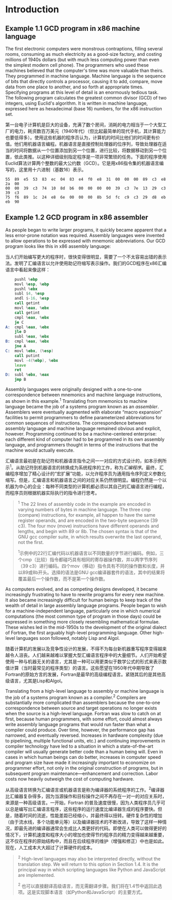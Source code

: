 # Introduction

## Example 1.1 GCD program in x86 machine language

The first electronic computers were monstrous contraptions, filling several rooms, consuming as much electricity as a good-size factory, and costing millions of 1940s dollars (but with much less computing power than even the simplest modern cell phone). The programmers who used these machines believed that the computer's time was more valuable than theirs. They programmed in machine language. Machine language is the sequence of bits that directly controls a processor, causing it to add, compare, move data from one place to another, and so forth at appropriate times. Specifying programs at this level of detail is an enormously tedious task. The following program calculates the greatest common divisor (GCD) of two integers, using Euclid's algorithm. It is written in machine language, expressed here as hexadecimal (base 16) numbers, for the x86 instruction set.

第一台电子计算机是巨大的设备，充满了数个房间，消耗的电力相当于一个大型工厂的电力，耗资数百万美元（1940年代）（但比起最简单的现代手机，其计算能力也要低得多）。使用这些机器的程序员认为，计算机的时间比他们的时间更有价值。他们用机器语言编程。机器语言是直接控制处理器的位序列，导致处理器在适当的时间将数据从一个位置添加到另一个位置，进行比较，将数据移动到另一个位置，依此类推。以这种详细级别指定程序是一项非常繁琐的任务。下面的程序使用Euclid算法计算两个整数的最大公约数（GCD）。它是用x86指令集的机器语言编写的，这里用十六进制（基数16）表示。

```
55	89	e5	53	83	ec	04	83	e4	f0	e8	31	00	00	00	89	c3	e8	2a	00
00	00	39	c3	74	10	8d	b6	00	00	00	00	39	c3	7e	13	29	c3	39	c3
75	f6	89	1c	24	e8	6e	00	00	00	8b	5d	fc	c9	c3	29	d8	eb	eb	90
```

## Example 1.2 GCD program in x86 assembler

As people began to write larger programs, it quickly became apparent that a less error-prone notation was required. Assembly languages were invented to allow operations to be expressed with mnemonic abbreviations. Our GCD program looks like this in x86 assembly language:

当人们开始编写更大的程序时，很快变得很明显，需要了一个不太容易出错的表示法。发明了汇编语言以允许使用助记符缩写表示操作。我们的GCD程序在x86汇编语言中看起来像这样：

```asm
    pushl %ebp
    movl %esp, %ebp
    pushl %ebx
    subl $4, %esp
    andl $-16, %esp
    call getint
    movl %eax, %ebx
    call getint
    cmpl %eax, %ebx
    je C
A:  cmpl %eax, %ebx
    jle D
    subl %eax, %ebx
B:  cmpl %eax, %ebx
    jne A
C:  movl %ebx, (%esp)
    call putint
    movl -4(%ebp), %ebx
    leave
    ret
D:  subl %ebx, %eax
    jmp B 
```

Assembly languages were originally designed with a one-to-one correspondence between mnemonics and machine language instructions, as shown in this example.<sup>1</sup> Translating from mnemonics to machine language became the job of a systems program known as an *assembler*. Assemblers were eventually augmented with elaborate “macro expansion” facilities to permit programmers to define parameterized abbreviations for common sequences of instructions. The correspondence between assembly language and machine language remained obvious and explicit, however. Programming continued to be a machine-centered enterprise: each different kind of computer had to be programmed in its own assembly language, and programmers thought in terms of the instructions that the machine would actually execute.

汇编语言最初是在助记符和机器语言指令之间一一对应的方式设计的，如本示例所示<sup>1</sup>。从助记符到机器语言的转换成为系统程序的工作，称为*汇编程序*。最终，汇编程序增加了精心设计的“宏扩展”功能，以允许程序员为通用指令序列定义参数化缩写。但是，汇编语言和机器语言之间的对应关系仍然很明显。编程仍然是一个以机器为中心的企业：每种不同类型的计算机都必须以其自己的汇编语言进行编程，而程序员则根据机器实际执行的指令进行思考。

> <sup>1</sup> The 22 lines of assembly code in the example are encoded in varying numbers of bytes in machine language. The three cmp (compare) instructions, for example, all happen to have the same register operands, and are encoded in the two-byte sequence (39 c3). The four mov (move) instructions have different operands and lengths, and begin with 89 or 8b. The chosen syntax is that of the GNU gcc compiler suite, in which results overwrite the last operand, not the first.
> 
> <sup>1</sup>示例中的22行汇编代码以机器语言以不同数量的字节进行编码。例如，三个cmp（比较）指令都碰巧具有相同的寄存器操作数，并以两字节序列（39 c3）进行编码。四个mov（移动）指令具有不同的操作数和长度，并以89或8b开头。选择的语法是GNU gcc编译器套件的语法，其中的结果将覆盖最后一个操作数，而不是第一个操作数。

As computers evolved, and as competing designs developed, it became increasingly frustrating to have to rewrite programs for every new machine. It also became increasingly difficult for human beings to keep track of the wealth of detail in large assembly language programs. People began to wish for a machine-independent language, particularly one in which numerical computations (the most common type of program in those days) could be expressed in something more closely resembling mathematical formulae. These wishes led in the mid-1950s to the development of the original dialect of Fortran, the first arguably high-level programming language. Other high-level languages soon followed, notably Lisp and Algol.

随着计算机的发展以及竞争性设计的发展，不得不为每台新机器重写程序变得越来越令人沮丧。人们越来越难以掌握大型汇编语言程序中的大量细节。人们开始希望使用一种与机器无关的语言，尤其是一种可以用更类似于数学公式的形式来表示数值计算（当时最常见的程序类型）的语言。这些愿望在1950年代中期导致了Fortran的原始方言的发展，Fortran是最早的高级编程语言。紧随其后的是其他高级语言，尤其是Lisp和Algol。

Translating from a high-level language to assembly or machine language is the job of a systems program known as a compiler.<sup>2</sup> Compilers are substantially more complicated than assemblers because the one-to-one correspondence between source and target operations no longer exists when the source is a high-level language. Fortran was slow to catch on at first, because human programmers, with some effort, could almost always write assembly language programs that would run faster than what a compiler could produce. Over time, however, the performance gap has narrowed, and eventually reversed. Increases in hardware complexity (due to pipelining, multiple functional units, etc.) and continuing improvements in compiler technology have led to a situation in which a state-of-the-art compiler will usually generate better code than a human being will. Even in cases in which human beings can do better, increases in computer speed and program size have made it increasingly important to economize on programmer effort, not only in the original construction of programs, but in subsequent program maintenance—enhancement and correction. Labor costs now heavily outweigh the cost of computing hardware.

从高级语言转换为汇编语言或机器语言是称为编译器的系统程序的工作。<sup>2</sup>编译器比汇编器复杂得多，因为当源操作和目标操作之间不再存在一对一的对应关系时，来源是一种高级语言。一开始，Fortran 的普及速度很慢，因为人类程序员几乎可以总是编写出汇编语言程序，这些程序的运行速度比编译器生成的程序要快。但是，随着时间的流逝，性能差距已经缩小，并最终得以扭转。硬件复杂性的增加（由于流水线，多个功能单元等）以及编译器技术的不断改进，导致了这样一种情况，即最先进的编译器通常会生成比人类更好的代码。即使在人类可以做得更好的情况下，计算机速度和程序大小的增加也使得节约程序员的精力变得越来越重要，这不仅在程序的原始结构中，而且在后续程序的维护（增强和修正）中也是如此。现在，人工成本大大超过了计算硬件的成本。

> <sup>2</sup> High-level languages may also be interpreted directly, without the translation step. We will return to this option in Section 1.4. It is the principal way in which scripting languages like Python and JavaScript are implemented.
> 
> <sup>2</sup> 也可以直接翻译高级语言，而无需翻译步骤。我们将在1.4节中返回此选项。这是实现脚本语言（如Python和JavaScript）的主要方式。
